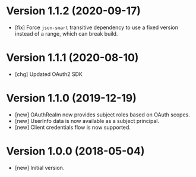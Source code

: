 # Version 1.1.2 (2020-09-17)

* [fix] Force `json-smart` transitive dependency to use a fixed version instead of a range, which can break build.

# Version 1.1.1 (2020-08-10)

* [chg] Updated OAuth2 SDK

# Version 1.1.0 (2019-12-19)

* [new] OAuthRealm now provides subject roles based on OAuth scopes.
* [new] UserInfo data is now available as a subject principal.
* [new] Client credentials flow is now supported.

# Version 1.0.0 (2018-05-04)

* [new] Initial version.
